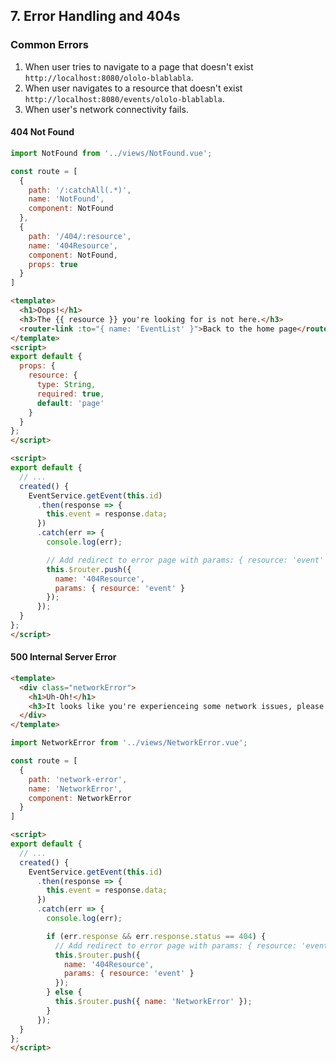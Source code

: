 ## 7. Error Handling and 404s

### Common Errors

1. When user tries to navigate to a page that doesn't exist `http://localhost:8080/ololo-blablabla`.
2. When user navigates to a resource that doesn't exist `http://localhost:8080/events/ololo-blablabla`.
3. When user's network connectivity fails.

#### 404 Not Found

```js /src/router/index.js
import NotFound from '../views/NotFound.vue';

const route = [
  {
    path: '/:catchAll(.*)',
    name: 'NotFound',
    component: NotFound
  },
  {
    path: '/404/:resource',
    name: '404Resource',
    component: NotFound,
    props: true
  }
]
```

```html /src/views/NotFound.vue
<template>
  <h1>Oops!</h1>
  <h3>The {{ resource }} you're looking for is not here.</h3>
  <router-link :to="{ name: 'EventList' }">Back to the home page</router-link>
</template>
<script>
export default {
  props: {
    resource: {
      type: String,
      required: true,
      default: 'page'
    }
  }
};
</script>
```

```html /src/views/event/Layout.vue
<script>
export default {
  // ...
  created() {
    EventService.getEvent(this.id)
      .then(response => {
        this.event = response.data;
      })
      .catch(err => {
        console.log(err);

        // Add redirect to error page with params: { resource: 'event' }
        this.$router.push({
          name: '404Resource',
          params: { resource: 'event' }
        });
      });
  }
};
</script>
```

#### 500 Internal Server Error

```html /src/views/NetworkError.vue
<template>
  <div class="networkError">
    <h1>Uh-Oh!</h1>
    <h3>It looks like you're experienceing some network issues, please take a breath and <a href="#" @click="$router.go(-1)">click here</a> to try again.</h3>
  </div>
</template>
```

```js /src/router/index.js
import NetworkError from '../views/NetworkError.vue';

const route = [
  {
    path: 'network-error',
    name: 'NetworkError',
    component: NetworkError
  }
]
```

```html /src/views/event/Layout.vue
<script>
export default {
  // ...
  created() {
    EventService.getEvent(this.id)
      .then(response => {
        this.event = response.data;
      })
      .catch(err => {
        console.log(err);

        if (err.response && err.response.status == 404) {
          // Add redirect to error page with params: { resource: 'event' }
          this.$router.push({
            name: '404Resource',
            params: { resource: 'event' }
          });
        } else {
          this.$router.push({ name: 'NetworkError' });
        }
      });
  }
};
</script>
```